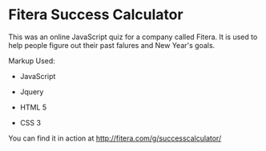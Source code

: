 <h1>Fitera Success Calculator</h1>

This was an online JavaScript quiz for a company called Fitera.  It is used to help people figure out their past falures and New Year's goals.

Markup Used:

* JavaScript

* Jquery

* HTML 5

* CSS 3

You can find it in action at http://fitera.com/g/successcalculator/
